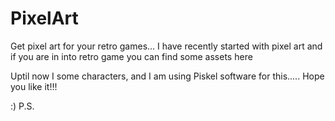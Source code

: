 # PixelArt

Get pixel art for your retro games...
I have recently started with pixel art and if you are in into retro game you can find some assets here

Uptil now I some characters, and I am using Piskel software for this..... Hope you like it!!!

:) P.S.
